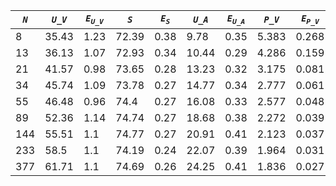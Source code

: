﻿| ***`N`*** | ***`U_V`*** | ***`E`<sub>`U_V`</sub>*** | ***`S`*** | ***`E`<sub>`S`</sub>*** | ***`U_A`*** | ***`E`<sub>`U_A`</sub>*** | ***`P_V`*** | ***`E`<sub>`P_V`</sub>*** | ***`P_A`*** | ***`E`<sub>`P_A`</sub>*** |
|-----------|-------------|---------------------------|-----------|-------------------------|-------------|---------------------------|-------------|---------------------------|-------------|---------------------------|
| 8         | 35.43       | 1.23                      | 72.39     | 0.38                    | 9.78        | 0.35                      | 5.383       | 0.268                     | 13.671      | 0.639                     |
| 13        | 36.13       | 1.07                      | 72.93     | 0.34                    | 10.44       | 0.29                      | 4.286       | 0.159                     | 10.821      | 0.428                     |
| 21        | 41.57       | 0.98                      | 73.65     | 0.28                    | 13.23       | 0.32                      | 3.175       | 0.081                     | 7.635       | 0.246                     |
| 34        | 45.74       | 1.09                      | 73.78     | 0.27                    | 14.77       | 0.34                      | 2.777       | 0.061                     | 6.567       | 0.205                     |
| 55        | 46.48       | 0.96                      | 74.4      | 0.27                    | 16.08       | 0.33                      | 2.577       | 0.048                     | 5.56        | 0.111                     |
| 89        | 52.36       | 1.14                      | 74.74     | 0.27                    | 18.68       | 0.38                      | 2.272       | 0.039                     | 4.803       | 0.096                     |
| 144       | 55.51       | 1.1                       | 74.77     | 0.27                    | 20.91       | 0.41                      | 2.123       | 0.037                     | 4.219       | 0.077                     |
| 233       | 58.5        | 1.1                       | 74.19     | 0.24                    | 22.07       | 0.39                      | 1.964       | 0.031                     | 3.889       | 0.072                     |
| 377       | 61.71       | 1.1                       | 74.69     | 0.26                    | 24.25       | 0.41                      | 1.836       | 0.027                     | 3.484       | 0.053                     |
